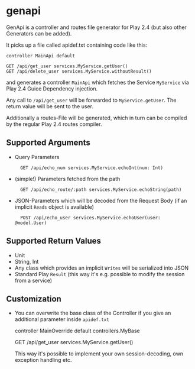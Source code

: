 genapi
======

GenApi is a controller and routes file generator for Play 2.4 (but also other Generators can be added).

It picks up a file called apidef.txt containing code like this:

    controller MainApi default
    
    GET /api/get_user services.MyService.getUser()
    GET /api/delete_user services.MyService.withoutResult()

and generates a controller `MainApi` which fetches the Service `MyService` via Play 2.4 Guice Dependency injection.
 
Any call to `/api/get_user` will be forwarded to `MyService.getUser`. The return value will be sent to the user.

Additionally a routes-File will be generated, which in turn can be compiled by the regular Play 2.4 routes compiler.

Supported Arguments
-------------------

* Query Parameters

        GET /api/echo_num services.MyService.echoInt(num: Int)

* (simple!) Parameters fetched from the path

        GET /api/echo_route/:path services.MyService.echoString(path)

* JSON-Parameters which will be decoded from the Request Body (if an implicit `Reads` object is available)
      
        POST /api/echo_user services.MyService.echoUser(user: @model.User)

Supported Return Values
-----------------------

* Unit
* String, Int
* Any class which provides an implicit `Writes` will be serialized into JSON
* Standard Play `Result` (this way it's e.g. possible to modify the session from a service)

Customization
-------------

* You can overwrite the base class of the Controller if you give an additional parameter inside `apidef.txt`

    controller MainOverride default controllers.MyBase

    GET /api/get_user services.MyService.getUser()

  This way it's possible to implement your own session-decoding, own exception handling etc.


